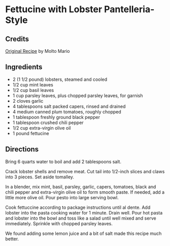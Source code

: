 # Fettucine with Lobster Pantelleria-Style 

<!-- BEGIN content -->

## Credits

[Original Recipe](http://www.foodtv.com/food/recipes/recipe/0,1977,FOOD_9936_24008,00.html "http://www.foodtv.com/food/recipes/recipe/0,1977,FOOD 9936 24008,00.html") by Molto Mario

## Ingredients

- 2 (1 1/2 pound) lobsters, steamed and cooled 
- 1/2 cup mint leaves 
- 1/2 cup basil leaves 
- 1 cup parsley leaves, plus chopped parsley leaves, for garnish 
- 2 cloves garlic 
- 4 tablespoons salt packed capers, rinsed and drained 
- 4 medium canned plum tomatoes, roughly chopped 
- 1 tablespoon freshly ground black pepper 
- 1 tablespoon crushed chili pepper 
- 1/2 cup extra-virgin olive oil 
- 1 pound fettucine

## Directions

Bring 6 quarts water to boil and add 2 tablespoons salt.   
 Crack lobster shells and remove meat. Cut tail into 1/2-inch slices and claws into 3 pieces. Set aside tomalley.   
  
 In a blender, mix mint, basil, parsley, garlic, capers, tomatoes, black and chili pepper and extra-virgin olive oil to form smooth paste. If needed, add a little more olive oil. Pour pesto into large serving bowl.   
  
 Cook fettuccine according to package instructions until al dente. Add lobster into the pasta cooking water for 1 minute. Drain well. Pour hot pasta and lobster into the bowl and toss like a salad until well mixed and serve immediately. Sprinkle with chopped parsley leaves.

We found adding some lemon juice and a bit of salt made this recipe much better.

<!-- Saved in parser cache with key mudabon_recipe:pcache:idhash:1492-0!1!0!0!!en!2 and timestamp 20071117192428 --><!-- END content -->

